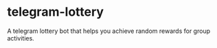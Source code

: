 # telegram-lottery
A telegram lottery bot that helps you achieve random rewards for group activities.
